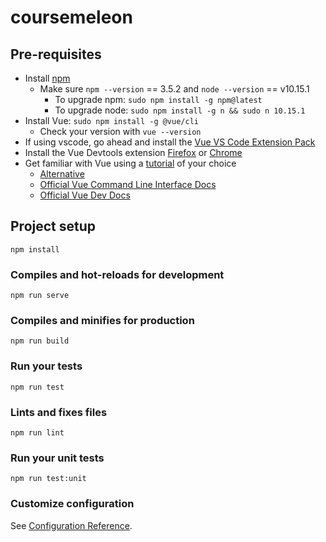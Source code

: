# coursemeleon

## Pre-requisites
* Install [npm](https://www.npmjs.com/get-npm)
  * Make sure `npm --version` == 3.5.2 and `node --version` == v10.15.1
    * To upgrade npm: `sudo npm install -g npm@latest`
    * To upgrade node: `sudo npm install -g n && sudo n 10.15.1`
* Install Vue: `sudo npm install -g @vue/cli`
  * Check your version with `vue --version`
* If using vscode, go ahead and install the [Vue VS Code Extension Pack](https://marketplace.visualstudio.com/items?itemName=sdras.vue-vscode-extensionpack)
* Install the Vue Devtools extension [Firefox](https://addons.mozilla.org/en-US/firefox/addon/vue-js-devtools/) or [Chrome](https://chrome.google.com/webstore/detail/vuejs-devtools/nhdogjmejiglipccpnnnanhbledajbpd?hl=en)
* Get familiar with Vue using a [tutorial](https://www.vuemastery.com/courses/intro-to-vue-js/vue-instance) of your choice
  * [Alternative](https://medium.com/codingthesmartway-com-blog/getting-started-with-vue-cli-3-1aecf529fc71)
  * [Official Vue Command Line Interface Docs](https://cli.vuejs.org/guide/)
  * [Official Vue Dev Docs](https://vuejs.org/v2/guide/)

## Project setup
```
npm install
```

### Compiles and hot-reloads for development
```
npm run serve
```

### Compiles and minifies for production
```
npm run build
```

### Run your tests
```
npm run test
```

### Lints and fixes files
```
npm run lint
```

### Run your unit tests
```
npm run test:unit
```

### Customize configuration
See [Configuration Reference](https://cli.vuejs.org/config/).
